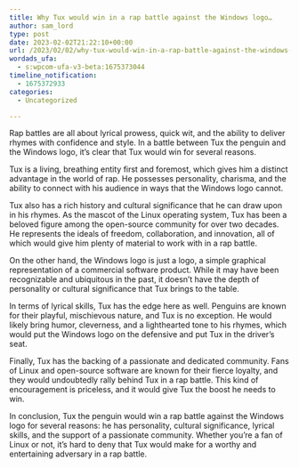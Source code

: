 ```yaml
---
title: Why Tux would win in a rap battle against the Windows logo…
author: sam_lord
type: post
date: 2023-02-02T21:22:10+00:00
url: /2023/02/02/why-tux-would-win-in-a-rap-battle-against-the-windows-logo/
wordads_ufa:
  - s:wpcom-ufa-v3-beta:1675373044
timeline_notification:
  - 1675372933
categories:
  - Uncategorized

---
```

Rap battles are all about lyrical prowess, quick wit, and the ability to deliver rhymes with confidence and style. In a battle between Tux the penguin and the Windows logo, it&#8217;s clear that Tux would win for several reasons.

Tux is a living, breathing entity first and foremost, which gives him a distinct advantage in the world of rap. He possesses personality, charisma, and the ability to connect with his audience in ways that the Windows logo cannot.

Tux also has a rich history and cultural significance that he can draw upon in his rhymes. As the mascot of the Linux operating system, Tux has been a beloved figure among the open-source community for over two decades. He represents the ideals of freedom, collaboration, and innovation, all of which would give him plenty of material to work with in a rap battle.

On the other hand, the Windows logo is just a logo, a simple graphical representation of a commercial software product. While it may have been recognizable and ubiquitous in the past, it doesn&#8217;t have the depth of personality or cultural significance that Tux brings to the table.

In terms of lyrical skills, Tux has the edge here as well. Penguins are known for their playful, mischievous nature, and Tux is no exception. He would likely bring humor, cleverness, and a lighthearted tone to his rhymes, which would put the Windows logo on the defensive and put Tux in the driver&#8217;s seat.

Finally, Tux has the backing of a passionate and dedicated community. Fans of Linux and open-source software are known for their fierce loyalty, and they would undoubtedly rally behind Tux in a rap battle. This kind of encouragement is priceless, and it would give Tux the boost he needs to win.

In conclusion, Tux the penguin would win a rap battle against the Windows logo for several reasons: he has personality, cultural significance, lyrical skills, and the support of a passionate community. Whether you&#8217;re a fan of Linux or not, it&#8217;s hard to deny that Tux would make for a worthy and entertaining adversary in a rap battle.